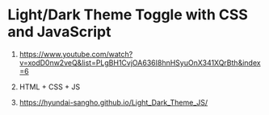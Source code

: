 # Light/Dark Theme Toggle with CSS and JavaScript

1. <https://www.youtube.com/watch?v=xodD0nw2veQ&list=PLgBH1CvjOA636I8hnHSyuOnX341XQrBth&index=6>

2. HTML + CSS + JS

3. <https://hyundai-sangho.github.io/Light_Dark_Theme_JS/>
